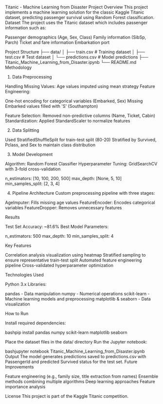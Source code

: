 Titanic - Machine Learning from Disaster
Project Overview
This project implements a machine learning solution for the classic Kaggle Titanic dataset, predicting passenger survival using Random Forest classification.
Dataset
The project uses the Titanic dataset which includes passenger information such as:

Passenger demographics (Age, Sex, Class)
Family information (SibSp, Parch)
Ticket and fare information
Embarkation port

Project Structure
├── data/
│   ├── train.csv          # Training dataset
│   ├── test.csv           # Test dataset
│   └── predictions.csv    # Model predictions
├── Titanic_Machine_Learning_from_Disaster.ipynb
└── README.md
Methodology

1. Data Preprocessing

Handling Missing Values: Age values imputed using mean strategy
Feature Engineering:

One-hot encoding for categorical variables (Embarked, Sex)
Missing Embarked values filled with 'S' (Southampton)


Feature Selection: Removed non-predictive columns (Name, Ticket, Cabin)
Standardization: Applied StandardScaler to normalize features

2.  Data Splitting

Used StratifiedShuffleSplit for train-test split (80-20)
Stratified by Survived, Pclass, and Sex to maintain class distribution

3. Model Development

Algorithm: Random Forest Classifier
Hyperparameter Tuning: GridSearchCV with 3-fold cross-validation

n_estimators: [10, 100, 200, 500]
max_depth: [None, 5, 10]
min_samples_split: [2, 3, 4]



4. Pipeline Architecture
Custom preprocessing pipeline with three stages:

AgeImputer: Fills missing age values
FeatureEncoder: Encodes categorical variables
FeatureDropper: Removes unnecessary features

Results

Test Set Accuracy: ~81.6%
Best Model Parameters:

n_estimators: 500
max_depth: 10
min_samples_split: 4



Key Features

Correlation analysis visualization using heatmap
Stratified sampling to ensure representative train-test split
Automated feature engineering pipeline
Cross-validated hyperparameter optimization

Technologies Used

Python 3.x
Libraries:

pandas - Data manipulation
numpy - Numerical operations
scikit-learn - Machine learning models and preprocessing
matplotlib & seaborn - Data visualization



How to Run

Install required dependencies:

bashpip install pandas numpy scikit-learn matplotlib seaborn

Place the dataset files in the data/ directory
Run the Jupyter notebook:

bashjupyter notebook Titanic_Machine_Learning_from_Disaster.ipynb
Output
The model generates predictions saved to predictions.csv with PassengerId and predicted Survived status for the test set.
Future Improvements

Feature engineering (e.g., family size, title extraction from names)
Ensemble methods combining multiple algorithms
Deep learning approaches
Feature importance analysis

License
This project is part of the Kaggle Titanic competition.